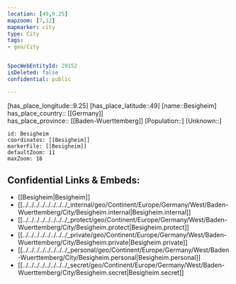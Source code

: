 ```yaml
---
location: [49,9.25] 
mapzoom: [7,12] 
mapmarker: city 
type: City
tags:
- geo/City


SpocWebEntityId: 29152
isDeleted: false
confidential: public

---
```

[has_place_longitude::9.25] 
[has_place_latitude::49] 
[name::Besigheim] 
has_place_country:: [[Germany]]  
has_place_province:: [[Baden-Wuerttemberg]] 
[Population::] 
[Unknown::] 


```leaflet
id: Besigheim
coordinates: [[Besigheim]] 
markerFile: [[Besigheim]] 
defaultZoom: 11 
maxZoom: 18
```


## Confidential Links & Embeds: 
- [[Besigheim|Besigheim]]  
- [[../../../../../../../../_internal/geo/Continent/Europe/Germany/West/Baden-Wuerttemberg/City/Besigheim.internal|Besigheim.internal]] 
- [[../../../../../../../../_protect/geo/Continent/Europe/Germany/West/Baden-Wuerttemberg/City/Besigheim.protect|Besigheim.protect]] 
- [[../../../../../../../../_private/geo/Continent/Europe/Germany/West/Baden-Wuerttemberg/City/Besigheim.private|Besigheim.private]] 
- [[../../../../../../../../_personal/geo/Continent/Europe/Germany/West/Baden-Wuerttemberg/City/Besigheim.personal|Besigheim.personal]] 
- [[../../../../../../../../_secret/geo/Continent/Europe/Germany/West/Baden-Wuerttemberg/City/Besigheim.secret|Besigheim.secret]] 
